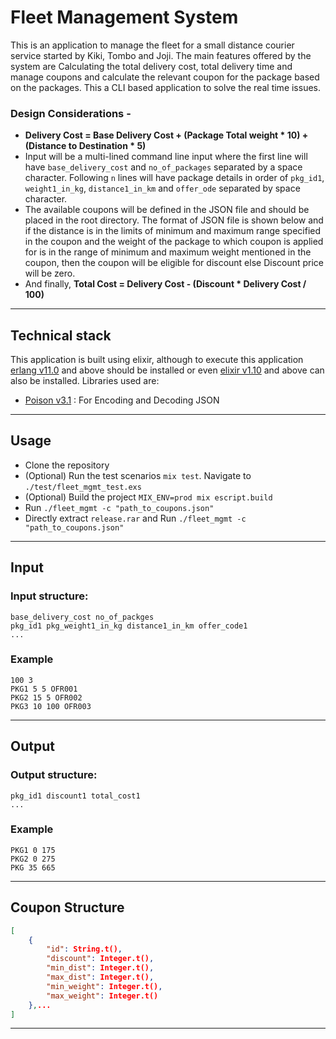 # Fleet Management System

This is an application to manage the fleet for a small distance courier service started by Kiki, Tombo and Joji. The main features offered by the system are Calculating the total delivery cost, total delivery time and manage coupons and calculate the relevant coupon for the package based on the packages. This a CLI based application to solve the real time issues. 

### Design Considerations - 

* **Delivery Cost = Base Delivery Cost + (Package Total weight * 10) + (Distance to Destination * 5)**
* Input will be a multi-lined command line input where the first line will have `base_delivery_cost` and `no_of_packages` separated by a space character. Following `n` lines will have package details in order of `pkg_id1`, `weight1_in_kg`, `distance1_in_km` and `offer_ode` separated by space character.
* The available coupons will be defined in the JSON file and should be placed in the root directory. The format of JSON file is shown below and if the distance is in the limits of minimum and maximum range specified in the coupon and the weight of the package to which coupon is applied for is in the range of minimum and maximum weight mentioned in the coupon, then the coupon will be eligible for discount else Discount price will be zero. 
* And finally, **Total Cost = Delivery Cost - (Discount * Delivery Cost / 100)**

---

## Technical stack 

This application is built using elixir, although to execute this application [erlang v11.0](https://erlang.org/doc/installation_guide/users_guide.html) and above should be installed or even [elixir v1.10](https://elixir-lang.org/install.html) and above can also be installed. 
Libraries used are:
* [Poison v3.1](https://hex.pm/packages/poison) : For Encoding and Decoding JSON

---
## Usage

* Clone the repository
* (Optional) Run the test scenarios `mix test`. Navigate to `./test/fleet_mgmt_test.exs`
* (Optional) Build the project `MIX_ENV=prod mix escript.build`
* Run `./fleet_mgmt -c "path_to_coupons.json"`
* Directly extract `release.rar` and Run `./fleet_mgmt -c "path_to_coupons.json"`
---

## Input

### Input structure: 
```
base_delivery_cost no_of_packges
pkg_id1 pkg_weight1_in_kg distance1_in_km offer_code1
...
```
### Example
```
100 3
PKG1 5 5 OFR001
PKG2 15 5 OFR002
PKG3 10 100 OFR003
```
---

## Output

### Output structure: 
```
pkg_id1 discount1 total_cost1
...
```
### Example
```
PKG1 0 175
PKG2 0 275
PKG 35 665
```
---
## Coupon Structure
```json
[
    {
        "id": String.t(),
        "discount": Integer.t(),
        "min_dist": Integer.t(),
        "max_dist": Integer.t(),
        "min_weight": Integer.t(),
        "max_weight": Integer.t()
    },...
]
```
---

